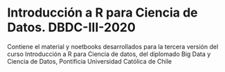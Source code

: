 # Introducción a R para Ciencia de Datos. DBDC-III-2020
Contiene el material y noetbooks desarrollados para la tercera versión del curso Introducción a R para Ciencia de datos, del diplomado Big Data y Ciencia de Datos, Pontificia Universidad Católica de Chile
